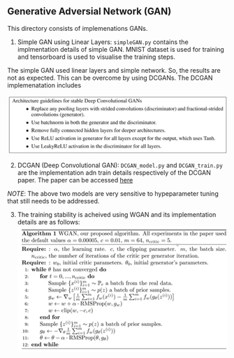 ## Generative Adversial Network (GAN)

This directory consists of implemenations GANs. 

1. Simple GAN using Linear Layers: ```simpleGAN.py``` contains the implmentation details of simple GAN. MNIST dataset is used for training and tensorboard is used to visualise the training steps.

The simple GAN used linear layers and simple network. So, the results are not as expected. This can be overcome by using DCGANs. The DCGAN implemenatation includes

![DCGAN](./images/DCGANfeatures.png)

2. DCGAN (Deep Convolutional GAN): ```DCGAN_model.py``` and ```DCGAN_train.py``` are the implementation adn train details respectively of the DCGAN paper. The paper can be accessed [here](https://arxiv.org/abs/1511.06434)

*NOTE*: The above two models are very sensitive to hypeparameter tuning that still needs to be addressed.

3. The training stability is acheived using WGAN and its implementation details are as follows:
![WGAN](./images/WGAN.png)